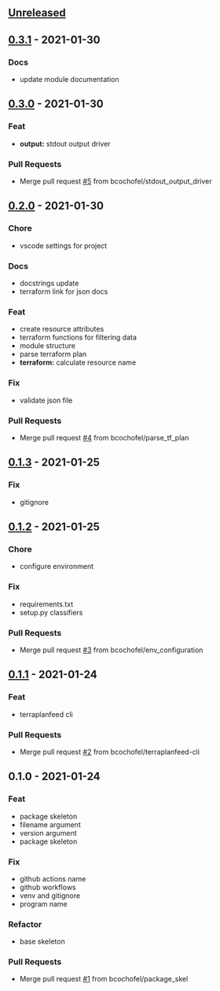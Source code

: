 
<a name="unreleased"></a>
## [Unreleased]


<a name="0.3.1"></a>
## [0.3.1] - 2021-01-30
### Docs
- update module documentation


<a name="0.3.0"></a>
## [0.3.0] - 2021-01-30
### Feat
- **output:** stdout output driver

### Pull Requests
- Merge pull request [#5](https://github.com/bcochofel/terraplanfeed/issues/5) from bcochofel/stdout_output_driver


<a name="0.2.0"></a>
## [0.2.0] - 2021-01-30
### Chore
- vscode settings for project

### Docs
- docstrings update
- terraform link for json docs

### Feat
- create resource attributes
- terraform functions for filtering data
- module structure
- parse terraform plan
- **terraform:** calculate resource name

### Fix
- validate json file

### Pull Requests
- Merge pull request [#4](https://github.com/bcochofel/terraplanfeed/issues/4) from bcochofel/parse_tf_plan


<a name="0.1.3"></a>
## [0.1.3] - 2021-01-25
### Fix
- gitignore


<a name="0.1.2"></a>
## [0.1.2] - 2021-01-25
### Chore
- configure environment

### Fix
- requirements.txt
- setup.py classifiers

### Pull Requests
- Merge pull request [#3](https://github.com/bcochofel/terraplanfeed/issues/3) from bcochofel/env_configuration


<a name="0.1.1"></a>
## [0.1.1] - 2021-01-24
### Feat
- terraplanfeed cli

### Pull Requests
- Merge pull request [#2](https://github.com/bcochofel/terraplanfeed/issues/2) from bcochofel/terraplanfeed-cli


<a name="0.1.0"></a>
## 0.1.0 - 2021-01-24
### Feat
- package skeleton
- filename argument
- version argument
- package skeleton

### Fix
- github actions name
- github workflows
- venv and gitignore
- program name

### Refactor
- base skeleton

### Pull Requests
- Merge pull request [#1](https://github.com/bcochofel/terraplanfeed/issues/1) from bcochofel/package_skel


[Unreleased]: https://github.com/bcochofel/terraplanfeed/compare/0.3.1...HEAD
[0.3.1]: https://github.com/bcochofel/terraplanfeed/compare/0.3.0...0.3.1
[0.3.0]: https://github.com/bcochofel/terraplanfeed/compare/0.2.0...0.3.0
[0.2.0]: https://github.com/bcochofel/terraplanfeed/compare/0.1.3...0.2.0
[0.1.3]: https://github.com/bcochofel/terraplanfeed/compare/0.1.2...0.1.3
[0.1.2]: https://github.com/bcochofel/terraplanfeed/compare/0.1.1...0.1.2
[0.1.1]: https://github.com/bcochofel/terraplanfeed/compare/0.1.0...0.1.1
